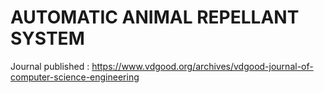# AUTOMATIC ANIMAL REPELLANT SYSTEM
Journal published : https://www.vdgood.org/archives/vdgood-journal-of-computer-science-engineering
